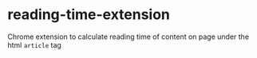 # reading-time-extension
Chrome extension to calculate reading time of content on page under the html `article` tag
